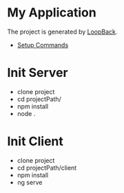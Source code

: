# My Application

The project is generated by [LoopBack](http://loopback.io).

* [Setup Commands](https://github.com/kapit4n/angular-ball/wiki/Setup-commands)

# Init Server
* clone project
* cd projectPath/
* npm install
* node .

# Init Client
* clone project
* cd projectPath/client
* npm install
* ng serve
